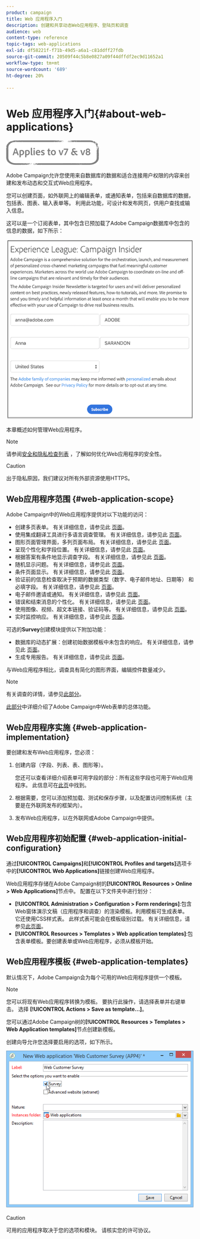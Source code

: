 ```yaml
---
product: campaign
title: Web 应用程序入门
description: 创建和共享动态Web应用程序、登陆页和调查
audience: web
content-type: reference
topic-tags: web-applications
exl-id: df58221f-f71b-49d5-a6a1-c81ddff27fdb
source-git-commit: 20509f44c5b8e0827a09f44dffdf2ec9d11652a1
workflow-type: tm+mt
source-wordcount: '689'
ht-degree: 20%

---
```


# Web 应用程序入门{#about-web-applications}

![](../../assets/common.svg)

Adobe Campaign允许您使用来自数据库的数据和适合连接用户权限的内容来创建和发布动态和交互式Web应用程序。

您可以创建页面，如外联网上的编辑表单，或通知表单，包括来自数据库的数据，包括表、图表、输入表单等。 利用此功能，可设计和发布网页，供用户查找或输入信息。

这可以是一个订阅表单，其中包含已预加载了Adobe Campaign数据库中包含的信息的数据，如下所示：

![](assets/webapp_form_sample.png)

本章概述如何管理Web应用程序。

>[!NOTE]
>
>请参阅[安全和隐私检查列表](https://helpx.adobe.com/cn/campaign/kb/acc-security.html) ，了解如何优化Web应用程序的安全性。

>[!CAUTION]
>
>出于隐私原因，我们建议对所有外部资源使用HTTPS。

## Web应用程序范围 {#web-application-scope}

Adobe Campaign中的Web应用程序提供对以下功能的访问：

* 创建多页表单。 有关详细信息，请参见此 [ 页面](about-web-forms.md)。
* 使用集成翻译工具进行多语言调查管理。 有关详细信息，请参见此 [ 页面](translating-a-web-application.md)。
* 图形页面管理界面，多列页面布局。 有关详细信息，请参见此 [ 页面](designing-a-web-application.md)。
* 呈现个性化和字段位置。 有关详细信息，请参见此 [ 页面](editing-content.md#adding-personalization-content)。
* 根据答案有条件地显示调查字段。 有关详细信息，请参见此 [ 页面](form-rendering.md#defining-fields-conditional-display)。
* 随机显示问题。 有关详细信息，请参见此 [ 页面](../../surveys/using/building-a-survey.md#adding-questions)。
* 条件页面显示。 有关详细信息，请参见此 [ 页面](defining-web-forms-page-sequencing.md#conditional-page-display)。
* 验证前的信息检查取决于预期的数据类型（数字、电子邮件地址、日期等） 和必填字段。 有关详细信息，请参见此 [ 页面](form-rendering.md#defining-control-settings)。
* 电子邮件邀请或通知。 有关详细信息，请参见此 [ 页面](publishing-a-web-form.md#delivering-a-form-via-email)。
* 错误和结束消息的个性化。 有关详细信息，请参见此 [ 页面](defining-web-forms-properties.md#setting-up-an-error-page)。
* 使用图像、视频、超文本链接、验证码等。 有关详细信息，请参见此 [ 页面](editing-content.md)。
* 实时监控响应。 有关详细信息，请参见此 [ 页面](../../surveys/using/publish--track-and-use-collected-data.md#response-tracking)。

可选的&#x200B;**Survey**&#x200B;创建模块提供以下附加功能：

* 数据库的动态扩展：创建初始数据模板中未包含的响应。 有关详细信息，请参见此 [ 页面](../../surveys/using/managing-answers.md#storing-collected-answers)。
* 生成专用报告。 有关详细信息，请参见此 [ 页面](../../surveys/using/publish--track-and-use-collected-data.md#reports-on-surveys)。

与Web应用程序相比，调查具有简化的图形界面，编辑控件数量减少。

>[!NOTE]
>
>有关调查的详情，请参见[此部分](../../surveys/using/about-surveys.md)。
>
>[此部分](about-web-forms.md)中详细介绍了Adobe Campaign中Web表单的总体功能。

## Web应用程序实施 {#web-application-implementation}

要创建和发布Web应用程序，您必须：

1. 创建内容（字段、列表、表、图形等）。

   您还可以查看详细介绍表单可用字段的部分：所有这些字段也可用于Web应用程序。 此信息可在[此页](adding-fields-to-a-web-form.md)中找到。

1. 根据需要，您可以添加预加载、测试和保存步骤，以及配置访问控制系统（主要是在外联网发布的框架内）。
1. 发布Web应用程序，以在外联网或Adobe Campaign中提供。

## Web应用程序初始配置 {#web-application-initial-configuration}

通过&#x200B;**[!UICONTROL Campaigns]**&#x200B;和&#x200B;**[!UICONTROL Profiles and targets]**&#x200B;选项卡中的&#x200B;**[!UICONTROL Web Applications]**&#x200B;链接创建Web应用程序。

Web应用程序存储在Adobe Campaign树的&#x200B;**[!UICONTROL Resources > Online > Web Applications]**&#x200B;节点中。 配置在以下文件夹中进行划分：

* **[!UICONTROL Administration > Configuration > Form renderings]**:包含Web窗体演示文稿（应用程序和调查）的渲染模板。利用模板可生成表单。 它还使用CSS样式表。 此样式表可能会在模板级别过载。 有关详细信息，请参见[此页面](form-rendering.md#selecting-the-form-rendering-template)。
* **[!UICONTROL Resources > Templates > Web application templates]**:包含表单模板。要创建表单或Web应用程序，必须从模板开始。

## Web应用程序模板 {#web-application-templates}

默认情况下，Adobe Campaign会为每个可用的Web应用程序提供一个模板。

>[!NOTE]
>
>您可以将现有Web应用程序转换为模板。 要执行此操作，请选择表单并右键单击。 选择 **[!UICONTROL Actions > Save as template...]**。

您可以通过Adobe Campaign树的&#x200B;**[!UICONTROL Resources > Templates > Web Application templates]**&#x200B;节点创建新模板。

创建向导允许您选择要启用的选项，如下所示。

![](assets/webapp_create_template.png)

>[!CAUTION]
>
>可用的应用程序取决于您的选项和模块。 请核实您的许可协议。
